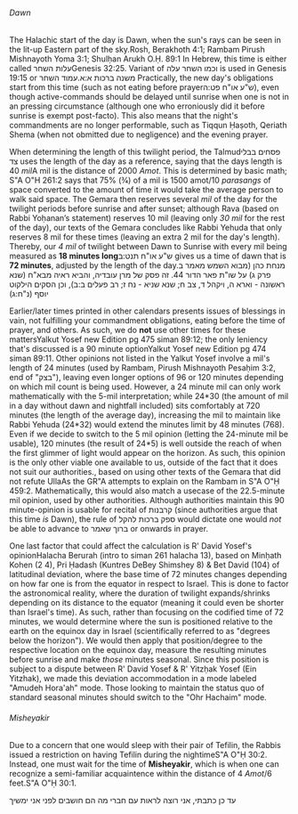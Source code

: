 ###### Dawn

The Halachic start of the day is Dawn, when the sun's rays can be seen in the lit-up Eastern part of the sky.<span class="footnote">Rosh, Berakhoth 4:1; Rambam Pirush Mishnayoth Yoma 3:1; Shulḥan Arukh O.Ḥ. 89:1</span> In Hebrew, this time is either called <span style="unicode-bidi: isolate;">עלות השחר</span><span class="footnote">Genesis 32:25. Variant of וכמו השחר עלה is used in Genesis 19:15</span> or <span style="unicode-bidi: isolate;">עמוד השחר</span>.<span class="footnote">משנה ברכות א:א</span> Practically, the new day's obligations start from this time (such as not eating before prayer<span class="footnote">ש"ע או"ח פט:ה</span>), even though active-commands should be delayed until sunrise when one is not in an pressing circumstance (although one who erroniously did it before sunrise is exempt post-facto). This also means that the night's commandments are no longer performable, such as Tiqqun Ḥaṣoth, Qeriath Shema (when not obmitted due to negligence) and the evening prayer.

When determining the length of this twilight period, the Talmud<span class="footnote">פסחים בבלי צד</span> uses the length of the day as a reference, saying that the days length is 40 *mil*<span class="footnote">A mil is the distance of 2000 *Amot*. This is determined by basic math; S"A O"H 261:2 says that 75% (3&frasl;4) of a mil is 1500 amot</span>/10 *parasangs* of space converted to the amount of time it would take the average person to walk said space. The Gemara then reserves several _mil_ of the day for the twilight periods before sunrise and after sunset; although Rava (based on Rabbi Yoḥanan’s statement) reserves 10 mil (leaving only _30 mil_ for the rest of the day), our texts of the Gemara concludes like Rabbi Yehuda that only reserves 8 mil for these times (leaving an extra 2 mil for the day's length). Thereby, our _4 mil_ of twilight between Dawn to Sunrise with every mil being measured as **18 minutes long**<span class="footnote">ש"ע או"ח תנט:ב</span> gives us a time of dawn that is **72 minutes**, adjusted by the length of the day.<span class="footnote">מנחת כהן (מבוא השמש מאמר ב פרק ג) על שו"ת פאר הדור 44. זה פסק של מרן עובדיה, והביא ראיה מבא"ח (שנא ראשונה - וארא ה, ויקהל ד, צב ח; שנא שניא - נח ז; רב פעלים ב:ב), וכן הסקים הילקוט יוסף (נ"ח:ג)</span>

Earlier/later times printed in other calendars presents issues of blessings in vain, not fulfilling your commandment obligations, eating before the time of prayer, and others. As such, we do **not** use other times for these matters<span class="footnote">Yalkut Yosef new Edition pg 475 siman 89:12</span>; the only leniency that's discussed is a 90 minute option<span class="footnote">Yalkut Yosef new Edition pg 474 siman 89:11. Other opinions not listed in the Yalkut Yosef involve a mil's length of 24 minutes (used by Rambam, Pirush Mishnayoth Pesaḥim 3:2, end of "בצק"), leaving even longer options of 96 or 120 minutes depending on which mil count is being used. However, a 24 minute mil can only work mathematically with the 5-mil interpretation; while 24\*30 (the amount of mil in a day without dawn and nightfall included) sits comfortably at 720 minutes (the length of the average day), increasing the mil to maintain like Rabbi Yehuda (24\*32) would extend the minutes limit by 48 minutes (768). Even if we decide to switch to the 5 mil opinion (letting the 24-minute mil be usable), 120 minutes (the result of 24\*5) is well outside the reach of when the first glimmer of light would appear on the horizon. As such, this opinion is the only other viable one available to us, outside of the fact that it does not suit our authorities.</span>, based on using other texts of the Gemara that did not refute Ulla<span class="footnote">As the GR"A attempts to explain on the Rambam in S"A O"Ḥ 459:2</span>. Mathematically, this would also match a usecase of the 22.5-minute mil opinion, used by other authorities. Although authorities maintain this 90 minute-opinion is usable for recital of קרבנות (since authorities argue that this time *is* Dawn), the rule of ספק ברכות להקל would dictate one would *not* be able to advance to ברוך שאמר or onwards in prayer.

One last factor that could affect the calculation is R' David Yosef's opinion<span class="footnote">Halacha Berurah (intro to siman 261 halacha 13), based on Minḥath Kohen (2 4), Pri Ḥadash (Kuntres DeBey Shimshey 8) & Bet David (104)</span> of latitudinal deviation, where the base time of 72 minutes changes depending on how far one is from the equator in respect to Israel. This is done to factor the astronomical reality, where the duration of twilight expands/shrinks depending on its distance to the equator (meaning it could even be shorter than Israel's time). As such, rather than focusing on the codified time of 72 minutes, we would determine where the sun is positioned relative to the earth on the equinox day in Israel (scientifically referred to as "degrees below the horizon"). We would then apply that position/degree to the respective location on the equinox day, measure the resulting minutes before sunrise and make _those_ minutes seasonal. Since this position is subject to a dispute between R' David Yosef & R' Yitzḥak Yosef (Ein Yitzhak), we made this deviation accommodation in a mode labeled "Amudeh Hora'ah" mode. Those looking to maintain the status quo of standard seasonal minutes should switch to the "Ohr Hachaim" mode.

###### Misheyakir

Due to a concern that one would sleep with their pair of Tefilin, the Rabbis issued a restriction on having Tefilin during the nightime<span class="footnote">S"A O"Ḥ 30:2</span>. Instead, one must wait for the time of **Misheyakir**, which is when one can recognize a semi-familiar acquaintence within the distance of 4 *Amot*/6 feet.<span class="footnote">S"A O"Ḥ 30:1</span>.

עד כן כתבתי, אני רוצה לראות עם חברי מה הם חושבים לפני אני ימשיך
<!-- A codified measurement for this time is subject to a wide spectrum of ranges. However, the o -->